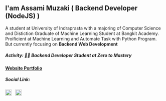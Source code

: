 ## I'am Assami Muzaki ( Backend Developer (NodeJS) )

A student at University of Indraprasta with a majoring of Computer Science and Distiction Graduate of Machine Learning Student at Bangkit Academy. Proificient at Machine Learning and Automate Task with Python Program. But currently focusing on **Backend Web Development**

<!-- In addition to being a Backend Web Developer, I also learn a variety of other things such as 3D Design, Game Developers, and Machine Learning, ah and some Pixel Art of course -->

##### Activity: 👨‍🎓 Backend Developer Student at Zero to Mastery

[ **Website Portfolio** ](https://lavaruz-porfolio.vercel.app/)

##### Social Link:

<a href="https://www.linkedin.com/in/assami-muzaki-1b2003191/" target="blank"><img src="https://raw.githubusercontent.com/rahuldkjain/github-profile-readme-generator/master/src/images/icons/Social/linked-in-alt.svg" alt="ln:Assami Muzaki" width="20"/></a> &nbsp;
<a href="https://instagram.com/assami_mzk" target="blank"><img src="https://raw.githubusercontent.com/rahuldkjain/github-profile-readme-generator/master/src/images/icons/Social/instagram.svg" alt="ig:@assami_mzk" width="20" /></a>


<!-- [![Lavaruz GitHub stats](https://github-readme-stats.vercel.app/api?username=Lavaruz)](https://github.com/anuraghazra/github-readme-stats) -->
